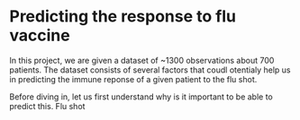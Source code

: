 # Predicting the response to flu vaccine

In this project, we are given a dataset of ~1300 observations about 700 patients. The dataset consists of several factors that coudl otentialy help us in predicting the immune reponse of a given patient to the flu shot. 

Before diving in, let us first understand why is it important to be able to predict this. Flu shot 
